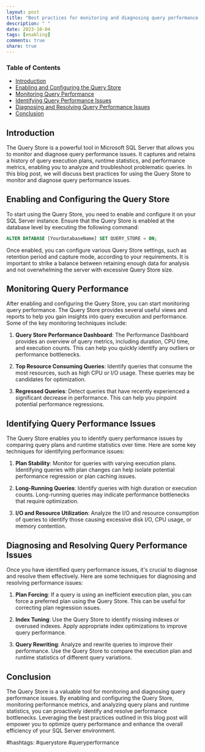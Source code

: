 ```yaml
---
layout: post
title: "Best practices for monitoring and diagnosing query performance issues using the Query Store"
description: " "
date: 2023-10-04
tags: [enabling]
comments: true
share: true
---
```


### Table of Contents
- [Introduction](#introduction)
- [Enabling and Configuring the Query Store](#enabling-and-configuring-the-query-store)
- [Monitoring Query Performance](#monitoring-query-performance)
- [Identifying Query Performance Issues](#identifying-query-performance-issues)
- [Diagnosing and Resolving Query Performance Issues](#diagnosing-and-resolving-query-performance-issues)
- [Conclusion](#conclusion)

## Introduction
The Query Store is a powerful tool in Microsoft SQL Server that allows you to monitor and diagnose query performance issues. It captures and retains a history of query execution plans, runtime statistics, and performance metrics, enabling you to analyze and troubleshoot problematic queries. In this blog post, we will discuss best practices for using the Query Store to monitor and diagnose query performance issues.

## Enabling and Configuring the Query Store
To start using the Query Store, you need to enable and configure it on your SQL Server instance. Ensure that the Query Store is enabled at the database level by executing the following command:

```sql
ALTER DATABASE [YourDatabaseName] SET QUERY_STORE = ON;
```

Once enabled, you can configure various Query Store settings, such as retention period and capture mode, according to your requirements. It is important to strike a balance between retaining enough data for analysis and not overwhelming the server with excessive Query Store size.

## Monitoring Query Performance
After enabling and configuring the Query Store, you can start monitoring query performance. The Query Store provides several useful views and reports to help you gain insights into query execution and performance. Some of the key monitoring techniques include:

1. **Query Store Performance Dashboard**: The Performance Dashboard provides an overview of query metrics, including duration, CPU time, and execution counts. This can help you quickly identify any outliers or performance bottlenecks.

2. **Top Resource Consuming Queries**: Identify queries that consume the most resources, such as high CPU or I/O usage. These queries may be candidates for optimization.

3. **Regressed Queries**: Detect queries that have recently experienced a significant decrease in performance. This can help you pinpoint potential performance regressions.

## Identifying Query Performance Issues
The Query Store enables you to identify query performance issues by comparing query plans and runtime statistics over time. Here are some key techniques for identifying performance issues:

1. **Plan Stability**: Monitor for queries with varying execution plans. Identifying queries with plan changes can help isolate potential performance regression or plan caching issues.

2. **Long-Running Queries**: Identify queries with high duration or execution counts. Long-running queries may indicate performance bottlenecks that require optimization.

3. **I/O and Resource Utilization**: Analyze the I/O and resource consumption of queries to identify those causing excessive disk I/O, CPU usage, or memory contention.

## Diagnosing and Resolving Query Performance Issues
Once you have identified query performance issues, it's crucial to diagnose and resolve them effectively. Here are some techniques for diagnosing and resolving performance issues:

1. **Plan Forcing**: If a query is using an inefficient execution plan, you can force a preferred plan using the Query Store. This can be useful for correcting plan regression issues.

2. **Index Tuning**: Use the Query Store to identify missing indexes or overused indexes. Apply appropriate index optimizations to improve query performance.

3. **Query Rewriting**: Analyze and rewrite queries to improve their performance. Use the Query Store to compare the execution plan and runtime statistics of different query variations.

## Conclusion
The Query Store is a valuable tool for monitoring and diagnosing query performance issues. By enabling and configuring the Query Store, monitoring performance metrics, and analyzing query plans and runtime statistics, you can proactively identify and resolve performance bottlenecks. Leveraging the best practices outlined in this blog post will empower you to optimize query performance and enhance the overall efficiency of your SQL Server environment.

#hashtags: #querystore #queryperformance